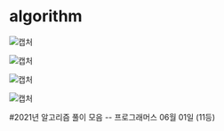 # algorithm

![캡처](https://user-images.githubusercontent.com/60381901/115537668-070e2280-a2d6-11eb-8be3-e9194c1dd4a4.PNG)

![캡처](https://user-images.githubusercontent.com/60381901/115867379-00b6ac80-a476-11eb-9ce0-74573c80dd45.PNG)

![캡처](https://user-images.githubusercontent.com/60381901/119250176-34056c00-bbd9-11eb-887c-3e991d9b5ec3.PNG)

![캡처](https://user-images.githubusercontent.com/60381901/120298607-35374700-c305-11eb-9d96-0a25be09f9ac.PNG)

#2021년 알고리즘 풀이 모음 -- 프로그래머스 06월 01일 (11등) 


